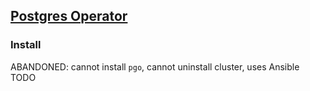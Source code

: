 ## [Postgres Operator](https://github.com/CrunchyData/postgres-operator)

### Install

ABANDONED: cannot install `pgo`, cannot uninstall cluster, uses Ansible
TODO
